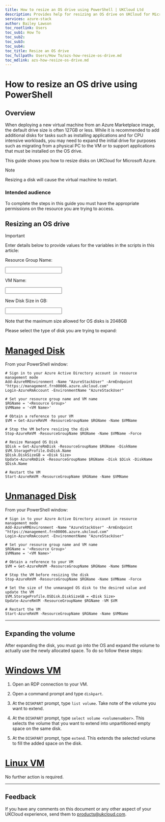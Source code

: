 ```yaml
---
title: How to resize an OS drive using PowerShell | UKCloud Ltd
description: Provides help for resizing an OS drive on UKCloud for Microsoft Azure
services: azure-stack
author: Bailey Lawson
toc_rootlink: Users
toc_sub1: How To
toc_sub2:
toc_sub3:
toc_sub4:
toc_title: Resize an OS drive
toc_fullpath: Users/How To/azs-how-resize-os-drive.md
toc_mdlink: azs-how-resize-os-drive.md
---
```


# How to resize an OS drive using PowerShell

## Overview

When deploying a new virtual machine from an Azure Marketplace image, the default drive size is often 127GB or less. While it is recommended to add additional disks for tasks such as installing applications and for CPU intensive workloads, you may need to expand the initial drive for purposes such as migrating from a physical PC to the VM or to support applications that must be installed on the OS drive.

This guide shows you how to resize disks on UKCloud for Microsoft Azure.

> [!NOTE]
> Resizing a disk will cause the virtual machine to restart.

### Intended audience

To complete the steps in this guide you must have the appropriate permissions on the resource you are trying to access.

## Resizing an OS drive

> [!IMPORTANT]
> Enter details below to provide values for the variables in the scripts in this article:
>
> Resource Group Name: <form oninput="result.value=name.value;result2.value=name.value" id="ResourceGroup" style="display: inline;" >
> <input  type="text" id="name" name="name" style="display: inline;"/></form>
>
> VM Name: <form oninput="result.value=name.value;result2.value=name.value" id="VMName" style="display: inline;">
> <input  type="text" id="name" name="name" style="display: inline;"/></form>
>
> New Disk Size in GB: <form oninput="result.value=name.value;result2.value=name.value" id="DiskSize" style="display: inline;">
> <input  type="text" id="name" name="name" style="display: inline;"/></form>
>
> Note that the maximum size allowed for OS disks is 2048GB

Please select the type of disk you are trying to expand:

# [Managed Disk](#tab/tabid-1)

From your PowerShell window:

<pre><code class="language-PowerShell"># Sign in to your Azure Active Directory account in resource management mode
Add-AzureRMEnvironment -Name "AzureStackUser" -ArmEndpoint "https://management.frn00006.azure.ukcloud.com"
Login-AzureRmAccount -EnvironmentName "AzureStackUser"

# Set your resource group name and VM name
$RGName = '<output form="ResourceGroup" name="result" style="display: inline;">&lt;Resource Group&gt;</output>'
$VMName = '<output form="VMName" name="result" style="display: inline;">&lt;VM Name&gt;</output>'

# Obtain a reference to your VM
$VM = Get-AzureRmVM -ResourceGroupName $RGName -Name $VMName

# Stop the VM before resizing the disk
Stop-AzureRmVM -ResourceGroupName $RGName -Name $VMName -Force

# Resize Managed OS Disk
$Disk = Get-AzureRmDisk -ResourceGroupName $RGName -DiskName $VM.StorageProfile.OsDisk.Name
$Disk.DiskSizeGB = <output form="DiskSize" name="result" style="display: inline;">&lt;Disk Size&gt;</output>
Update-AzureRmDisk -ResourceGroupName $RGName -Disk $Disk -DiskName $Disk.Name

# Restart the VM
Start-AzureRmVM -ResourceGroupName $RGName -Name $VMName
</code></pre>

# [Unmanaged Disk](#tab/tabid-2)

From your PowerShell window:

<pre><code class="language-PowerShell"># Sign in to your Azure Active Directory account in resource management mode
Add-AzureRMEnvironment -Name "AzureStackUser" -ArmEndpoint "https://management.frn00006.azure.ukcloud.com"
Login-AzureRmAccount -EnvironmentName "AzureStackUser"

# Set your resource group name and VM name
$RGName = '<output form="ResourceGroup" name="result2" style="display: inline;">&lt;Resource Group&gt;</output>'
$VMName = '<output form="VMName" name="result2" style="display: inline;">&lt;VM Name&gt;</output>'

# Obtain a reference to your VM
$VM = Get-AzureRmVM -ResourceGroupName $RGName -Name $VMName

# Stop the VM before resizing the disk
Stop-AzureRmVM -ResourceGroupName $RGName -Name $VMName -Force

# Set the size of the unmanaged OS disk to the desired value and update the VM
$VM.StorageProfile.OSDisk.DiskSizeGB = <output form="DiskSize" name="result2" style="display: inline;">&lt;Disk Size&gt;</output>
Update-AzureRmVM -ResourceGroupName $RGName -VM $VM

# Restart the VM
Start-AzureRmVM -ResourceGroupName $RGName -Name $VMName
</code></pre>

***

## Expanding the volume

After expanding the disk, you must go into the OS and expand the volume to actually use the newly allocated space. To do so follow these steps:

# [Windows VM](#tab/tabid-a)

1. Open an RDP connection to your VM.

2. Open a command prompt and type `diskpart`.

3. At the `DISKPART` prompt, type `list volume`. Take note of the volume you want to extend.

4. At the `DISKPART` prompt, type `select volume <volumenumber>`. This selects the volume that you want to extend into unpartitioned empty space on the same disk.

5. At the `DISKPART` prompt, type `extend`. This extends the selected volume to fill the added space on the disk.

# [Linux VM](#tab/tabid-b)

No further action is required.

***

## Feedback

If you have any comments on this document or any other aspect of your UKCloud experience, send them to <products@ukcloud.com>.

